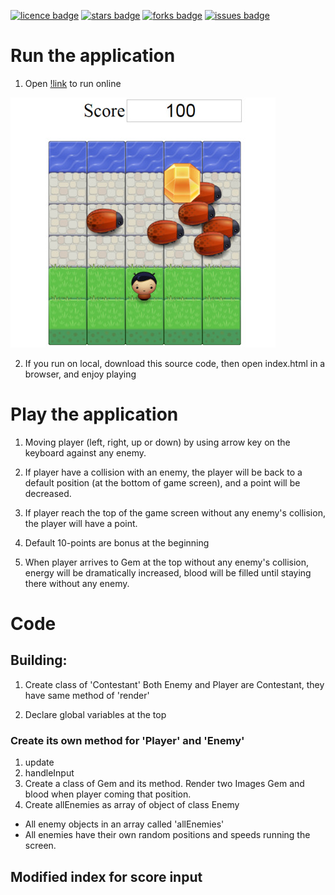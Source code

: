 [![licence badge]][licence]
[![stars badge]][stars]
[![forks badge]][forks]
[![issues badge]][issues]

[licence badge]:https://img.shields.io/badge/license-MIT-blue.svg
[stars badge]:https://img.shields.io/github/stars/hey-red/Markdown.svg
[forks badge]:https://img.shields.io/github/forks/hey-red/Markdown.svg
[issues badge]:https://img.shields.io/github/issues/hey-red/Markdown.svg

[licence]:https://github.com/nglthu/Arcade_Game/blob/master/LICENSE.md
[stars]:https://github.com/nglthu/Arcade_Game/stargazers
[forks]:https://github.com/nglthu/Arcade_Game/network
[issues]:https://github.com/nglthu/Arcade_Game/issues


# Run the application

1. Open [!link](https://nglthu.github.io/Classic-Arcade-Game-Clone/)  to run online

<img src="/images/interface.jpg">

2. If you run on local, download this source code, then open index.html in a browser, and enjoy playing

# Play the application

1. Moving player (left, right, up or down) by using arrow key on the keyboard against any enemy.

2. If player have a collision with an enemy, the player will be back to a default position (at the bottom of game screen), and a point will be decreased.

3. If player reach the top of the game screen without any enemy's collision, the player will have a point. 

4. Default 10-points are bonus at the beginning

5. When player arrives to Gem at the top without any enemy's collision, energy will be dramatically increased, blood will be filled until staying there without any enemy.


# Code
## Building: 
1. Create class of 'Contestant'
Both Enemy and Player are Contestant, they have same method of 'render'

2. Declare global variables at the top

### Create its own method for 'Player' and 'Enemy'

1. update
2. handleInput
3. Create a class of Gem and its method. 
Render two Images Gem and blood when player coming that position.  
4. Create allEnemies as array of object of class Enemy

+ All enemy objects in an array called 'allEnemies'
+ All enemies have their own random positions and speeds running the screen. 

## Modified index for score input



